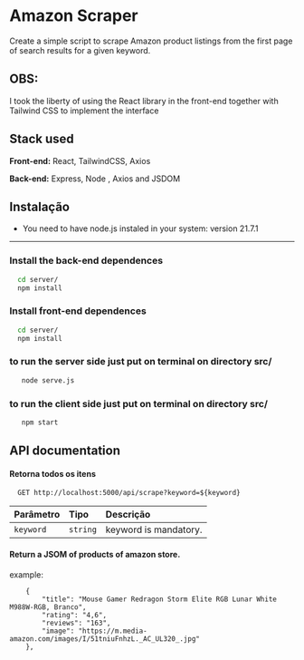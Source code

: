 
# Amazon Scraper

Create a simple script to scrape Amazon product listings from the first page of search results for a given keyword.


## OBS:

I took the liberty of using the React library in the front-end together with Tailwind CSS to implement the interface


## Stack used

**Front-end:** React, TailwindCSS, Axios

**Back-end:** Express, Node , Axios and JSDOM


## Instalação

 - You need to have node.js instaled in your system: version 21.7.1 
---
 
 ### Install the back-end dependences

```bash
  cd server/  
  npm install  
```

 ### Install front-end dependences
 
```bash
  cd server/  
  npm install  
```

 ### to run the server side just put on terminal on directory src/
 ```bash
    node serve.js
```
 ### to run the client side just put on terminal on directory src/
 ```bash
    npm start
```

## API documentation

#### Retorna todos os itens

```http
  GET http://localhost:5000/api/scrape?keyword=${keyword}
```

| Parâmetro   | Tipo       | Descrição                           |
| :---------- | :--------- | :---------------------------------- |
| `keyword` | `string` | keyword is mandatory. |

#### Return a JSOM of products of amazon store. 

example:
```http
    {
        "title": "Mouse Gamer Redragon Storm Elite RGB Lunar White M988W-RGB, Branco",
        "rating": "4,6",
        "reviews": "163",
        "image": "https://m.media-amazon.com/images/I/51tniuFnhzL._AC_UL320_.jpg"
    },
```
